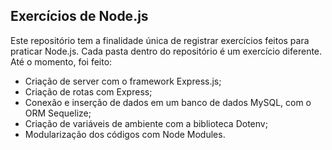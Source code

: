 ## Exercícios de Node.js

Este repositório tem a finalidade única de registrar exercícios feitos para praticar Node.js. Cada pasta dentro do repositório é um exercício diferente. Até o momento, foi feito:

- Criação de server com o framework Express.js;
- Criação de rotas com Express;
- Conexão e inserção de dados em um banco de dados MySQL, com o ORM Sequelize;
- Criação de variáveis de ambiente com a biblioteca Dotenv;
- Modularização dos códigos com Node Modules.